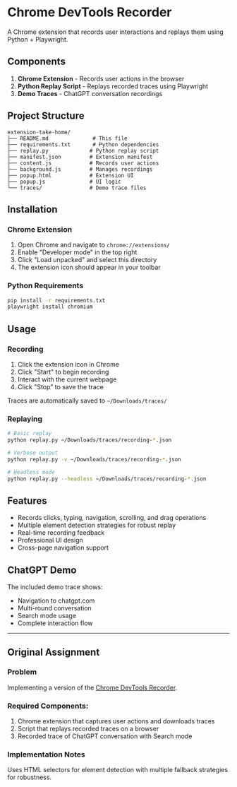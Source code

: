 # Chrome DevTools Recorder

A Chrome extension that records user interactions and replays them using Python + Playwright.

## Components

1. **Chrome Extension** - Records user actions in the browser
2. **Python Replay Script** - Replays recorded traces using Playwright
3. **Demo Traces** - ChatGPT conversation recordings

## Project Structure

```
extension-take-home/
├── README.md              # This file
├── requirements.txt       # Python dependencies
├── replay.py             # Python replay script
├── manifest.json         # Extension manifest
├── content.js            # Records user actions
├── background.js         # Manages recordings
├── popup.html            # Extension UI
├── popup.js              # UI logic
└── traces/               # Demo trace files
```

## Installation

### Chrome Extension

1. Open Chrome and navigate to `chrome://extensions/`
2. Enable "Developer mode" in the top right
3. Click "Load unpacked" and select this directory
4. The extension icon should appear in your toolbar

### Python Requirements

```bash
pip install -r requirements.txt
playwright install chromium
```

## Usage

### Recording

1. Click the extension icon in Chrome
2. Click "Start" to begin recording
3. Interact with the current webpage
4. Click "Stop" to save the trace

Traces are automatically saved to `~/Downloads/traces/`

### Replaying

```bash
# Basic replay
python replay.py ~/Downloads/traces/recording-*.json

# Verbose output
python replay.py -v ~/Downloads/traces/recording-*.json

# Headless mode
python replay.py --headless ~/Downloads/traces/recording-*.json
```

## Features

- Records clicks, typing, navigation, scrolling, and drag operations
- Multiple element detection strategies for robust replay
- Real-time recording feedback
- Professional UI design
- Cross-page navigation support

## ChatGPT Demo

The included demo trace shows:
- Navigation to chatgpt.com
- Multi-round conversation
- Search mode usage
- Complete interaction flow

---

## Original Assignment

### Problem
Implementing a version of the [Chrome DevTools Recorder](https://developer.chrome.com/docs/devtools/recorder). 

### Required Components:
1) Chrome extension that captures user actions and downloads traces
2) Script that replays recorded traces on a browser
3) Recorded trace of ChatGPT conversation with Search mode

### Implementation Notes
Uses HTML selectors for element detection with multiple fallback strategies for robustness. 
